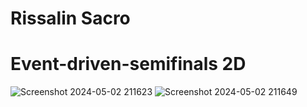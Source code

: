 # Rissalin Sacro
# Event-driven-semifinals 2D

![Screenshot 2024-05-02 211623](https://github.com/jaymax10/event-driven-semifinal-2D/assets/44670225/6206a54c-75c8-4bd7-bb1d-e50662bdb2b7)
![Screenshot 2024-05-02 211649](https://github.com/jaymax10/event-driven-semifinal-2D/assets/44670225/4e2fff29-6c77-4ecf-933c-c273880dc005)
